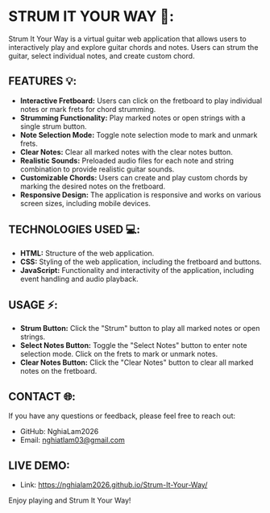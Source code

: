 # STRUM IT YOUR WAY 🎸:
Strum It Your Way is a virtual guitar web application that allows users to interactively play and explore guitar chords and notes. Users can strum the guitar, select individual notes, and create custom chord.


## FEATURES 💡:
- **Interactive Fretboard:** Users can click on the fretboard to play individual notes or mark frets for chord strumming.
- **Strumming Functionality:** Play marked notes or open strings with a single strum button.
- **Note Selection Mode:** Toggle note selection mode to mark and unmark frets.
- **Clear Notes:** Clear all marked notes with the clear notes button.
- **Realistic Sounds:** Preloaded audio files for each note and string combination to provide realistic guitar sounds.
- **Customizable Chords:** Users can create and play custom chords by marking the desired notes on the fretboard.
- **Responsive Design:** The application is responsive and works on various screen sizes, including mobile devices.


## TECHNOLOGIES USED 💻:
- **HTML:** Structure of the web application.
- **CSS:** Styling of the web application, including the fretboard and buttons.
- **JavaScript:** Functionality and interactivity of the application, including event handling and audio playback.


## USAGE ⚡:
- **Strum Button:** Click the "Strum" button to play all marked notes or open strings.
- **Select Notes Button:** Toggle the "Select Notes" button to enter note selection mode. Click on the frets to mark or unmark notes.
- **Clear Notes Button:** Click the "Clear Notes" button to clear all marked notes on the fretboard.


## CONTACT 🌐:
If you have any questions or feedback, please feel free to reach out:
- GitHub: NghiaLam2026
- Email: nghiatlam03@gmail.com

## LIVE DEMO:
- Link: https://nghialam2026.github.io/Strum-It-Your-Way/

Enjoy playing and Strum It Your Way!
